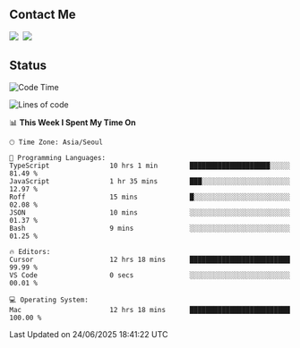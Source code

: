 ## Contact Me
<a href="https://instagram.com/_hongrok"><img src="https://img.shields.io/badge/Instagram-E4405F?style=for-the-badge&logo=Instagram&logoColor=white"/></a>&nbsp;
<img src="https://img.shields.io/badge/HongRok @hlog2e-5865F2?style=for-the-badge&logo=Discord&logoColor=white"/>&nbsp;

## Status

<!--START_SECTION:waka-->
![Code Time](http://img.shields.io/badge/Code%20Time-932%20hrs%2055%20mins-blue)

![Lines of code](https://img.shields.io/badge/From%20Hello%20World%20I%27ve%20Written-695.0%20thousand%20lines%20of%20code-blue)

📊 **This Week I Spent My Time On** 

```text
🕑︎ Time Zone: Asia/Seoul

💬 Programming Languages: 
TypeScript               10 hrs 1 min        ████████████████████░░░░░   81.49 % 
JavaScript               1 hr 35 mins        ███░░░░░░░░░░░░░░░░░░░░░░   12.97 % 
Roff                     15 mins             █░░░░░░░░░░░░░░░░░░░░░░░░   02.08 % 
JSON                     10 mins             ░░░░░░░░░░░░░░░░░░░░░░░░░   01.37 % 
Bash                     9 mins              ░░░░░░░░░░░░░░░░░░░░░░░░░   01.25 % 

🔥 Editors: 
Cursor                   12 hrs 18 mins      █████████████████████████   99.99 % 
VS Code                  0 secs              ░░░░░░░░░░░░░░░░░░░░░░░░░   00.01 % 

💻 Operating System: 
Mac                      12 hrs 18 mins      █████████████████████████   100.00 % 
```


 Last Updated on 24/06/2025 18:41:22 UTC
<!--END_SECTION:waka-->
